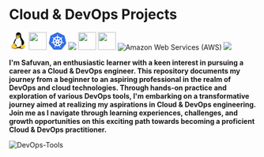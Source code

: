 # Cloud & DevOps Projects




<p>
<img src="https://raw.githubusercontent.com/devicons/devicon/master/icons/linux/linux-original.svg" alt="linux" height="36" width="36"/>
<img src="https://raw.githubusercontent.com/tush-tr/tush-tr/master/res/docker.gif" height="36" width="36" >
<img src="https://raw.githubusercontent.com/tush-tr/tush-tr/master/res/kubernetes.svg.png"  height="36" width="36" >
<img src="https://raw.githubusercontent.com/itsksaurabh/itsksaurabh/master/assets/terraform.gif" height="36" />
<img src="https://raw.githubusercontent.com/tush-tr/tush-tr/master/res/cicd.gif"  height="36" width="36" />
<img src="https://raw.githubusercontent.com/tush-tr/tush-tr/master/res/ghactions.png"  height="36" width="36" />
<img src="https://raw.githubusercontent.com/itsksaurabh/itsksaurabh/master/assets/aws.gif" alt="Amazon Web Services (AWS)" height="36" />
<img src="https://upload.wikimedia.org/wikipedia/commons/thumb/e/e9/Jenkins_logo.svg/226px-Jenkins_logo.svg.png?20120629215426" height="36" />
</p>




**I'm Safuvan, an enthusiastic learner with a keen interest in pursuing a career as a Cloud & DevOps engineer. This repository documents my journey from a beginner to an aspiring professional in the realm of DevOps and cloud technologies. Through hands-on practice and exploration of various DevOps tools, I'm embarking on a transformative journey aimed at realizing my aspirations in Cloud & DevOps engineering. Join me as I navigate through learning experiences, challenges, and growth opportunities on this exciting path towards becoming a proficient Cloud & DevOps practitioner.**



![DevOps-Tools](https://github.com/safuvanh/DevOps-Projects/assets/156053146/e81ab843-da39-4065-b299-69f03537fd21)
